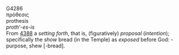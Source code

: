 <body>
  <p>G4286<br>  πρόθεσις  <br> prothesis  <br><i>proth‘-es-is </i><br>From <a href="g4388.htm">4388</a>  a <i>setting</i> <i>forth</i>, that is, (figuratively) <i>proposal</i> (<i>intention</i>); specifically the <i>show</i> bread (in the Temple) as <i>exposed</i> before God: - purpose, shew [-bread].<br></p>
 </body>